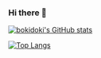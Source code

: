 ### Hi there 👋

<!--
**bokidoki/bokidoki** is a ✨ _special_ ✨ repository because its `README.md` (this file) appears on your GitHub profile.

Here are some ideas to get you started:

- 🔭 I’m currently working on ...
- 🌱 I’m currently learning ...
- 👯 I’m looking to collaborate on ...
- 🤔 I’m looking for help with ...
- 💬 Ask me about ...
- 📫 How to reach me: ...
- 😄 Pronouns: ...
- ⚡ Fun fact: ...
-->

[![bokidoki's GitHub stats](https://github-readme-stats.vercel.app/api?username=bokidoki)](https://bokidoki.github.io)

[![Top Langs](https://github-readme-stats.vercel.app/api/top-langs/?username=bokidoki&layout=compact)](https://bokidoki.github.io)

